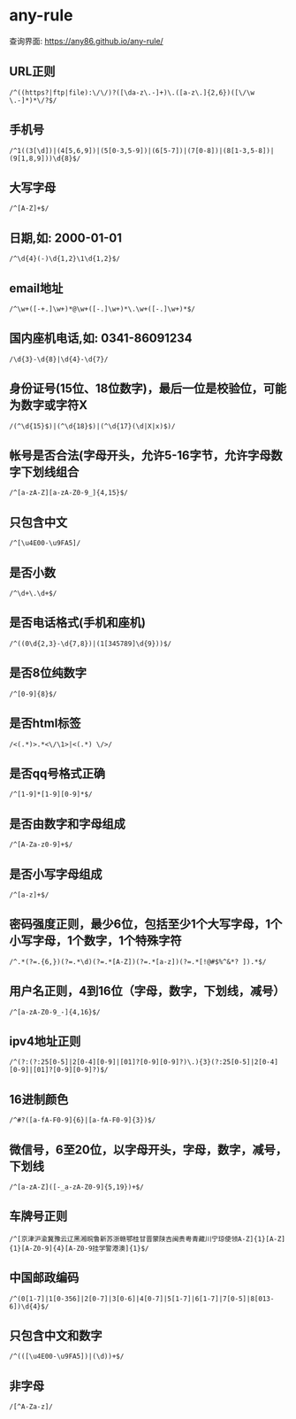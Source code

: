 # any-rule 
查询界面: 
https://any86.github.io/any-rule/

## URL正则
```/^((https?|ftp|file):\/\/)?([\da-z\.-]+)\.([a-z\.]{2,6})([\/\w \.-]*)*\/?$/```

## 手机号
```/^1((3[\d])|(4[5,6,9])|(5[0-3,5-9])|(6[5-7])|(7[0-8])|(8[1-3,5-8])|(9[1,8,9]))\d{8}$/```

## 大写字母
```/^[A-Z]+$/```

## 日期,如: 2000-01-01
```/^\d{4}(-)\d{1,2}\1\d{1,2}$/```

## email地址
```/^\w+([-+.]\w+)*@\w+([-.]\w+)*\.\w+([-.]\w+)*$/```

## 国内座机电话,如: 0341-86091234
```/\d{3}-\d{8}|\d{4}-\d{7}/```

## 身份证号(15位、18位数字)，最后一位是校验位，可能为数字或字符X
```/(^\d{15}$)|(^\d{18}$)|(^\d{17}(\d|X|x)$)/```

## 帐号是否合法(字母开头，允许5-16字节，允许字母数字下划线组合
```/^[a-zA-Z][a-zA-Z0-9_]{4,15}$/```

## 只包含中文
```/^[\u4E00-\u9FA5]/```

## 是否小数
```/^\d+\.\d+$/```

## 是否电话格式(手机和座机)
```/^((0\d{2,3}-\d{7,8})|(1[345789]\d{9}))$/```

## 是否8位纯数字
```/^[0-9]{8}$/```

## 是否html标签
```/<(.*)>.*<\/\1>|<(.*) \/>/```

## 是否qq号格式正确
```/^[1-9]*[1-9][0-9]*$/```

## 是否由数字和字母组成
```/^[A-Za-z0-9]+$/```

## 是否小写字母组成
```/^[a-z]+$/```

## 密码强度正则，最少6位，包括至少1个大写字母，1个小写字母，1个数字，1个特殊字符
```/^.*(?=.{6,})(?=.*\d)(?=.*[A-Z])(?=.*[a-z])(?=.*[!@#$%^&*? ]).*$/```

## 用户名正则，4到16位（字母，数字，下划线，减号）
```/^[a-zA-Z0-9_-]{4,16}$/```

## ipv4地址正则
```/^(?:(?:25[0-5]|2[0-4][0-9]|[01]?[0-9][0-9]?)\.){3}(?:25[0-5]|2[0-4][0-9]|[01]?[0-9][0-9]?)$/```

## 16进制颜色
```/^#?([a-fA-F0-9]{6}|[a-fA-F0-9]{3})$/```

## 微信号，6至20位，以字母开头，字母，数字，减号，下划线
```/^[a-zA-Z]([-_a-zA-Z0-9]{5,19})+$/```

## 车牌号正则
```/^[京津沪渝冀豫云辽黑湘皖鲁新苏浙赣鄂桂甘晋蒙陕吉闽贵粤青藏川宁琼使领A-Z]{1}[A-Z]{1}[A-Z0-9]{4}[A-Z0-9挂学警港澳]{1}$/```

## 中国邮政编码
```/^(0[1-7]|1[0-356]|2[0-7]|3[0-6]|4[0-7]|5[1-7]|6[1-7]|7[0-5]|8[013-6])\d{4}$/```

## 只包含中文和数字
```/^(([\u4E00-\u9FA5])|(\d))+$/```

## 非字母
```/[^A-Za-z]/```
